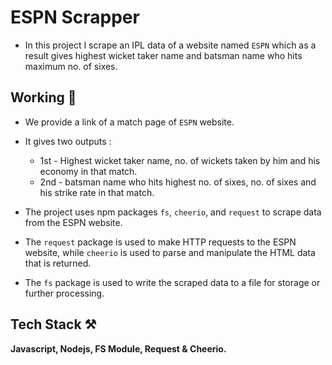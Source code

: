 # ESPN Scrapper

- In this project I scrape an IPL data of a website named `ESPN` which as a result gives highest wicket taker name and batsman name who hits maximum no. of sixes. 

## Working 📝

- We provide a link of a match page of `ESPN` website.
- It gives two outputs :
    - 1st - Highest wicket taker name, no. of wickets taken by him and his economy in that match.
    - 2nd - batsman name who hits highest no. of sixes, no. of sixes and his strike rate in that match.

- The project uses npm packages `fs`, `cheerio`, and `request` to scrape data from the ESPN website.

- The `request` package is used to make HTTP requests to the ESPN website, while `cheerio` is used to parse and manipulate the HTML data that is returned.

- The `fs` package is used to write the scraped data to a file for storage or further processing.

## Tech Stack ⚒

**Javascript, Nodejs, FS Module, Request & Cheerio.**

